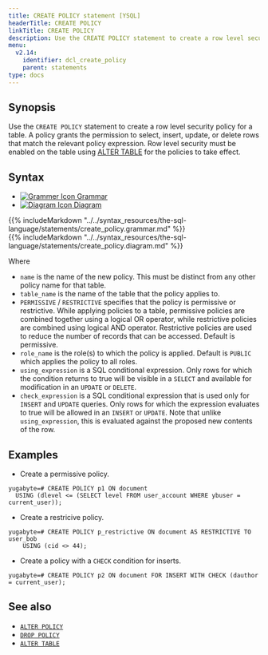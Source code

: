 ```yaml
---
title: CREATE POLICY statement [YSQL]
headerTitle: CREATE POLICY
linkTitle: CREATE POLICY
description: Use the CREATE POLICY statement to create a row level security policy for a table to select, insert, update, or delete rows that match the relevant policy expression.
menu:
  v2.14:
    identifier: dcl_create_policy
    parent: statements
type: docs
---
```


## Synopsis

Use the `CREATE POLICY` statement to create a row level security policy for a table.
A policy grants the permission to select, insert, update, or delete rows that match the relevant policy expression.
Row level security must be enabled on the table using [ALTER TABLE](../ddl_alter_table) for the
policies to take effect.

## Syntax

<ul class="nav nav-tabs nav-tabs-yb">
  <li >
    <a href="#grammar" class="nav-link active" id="grammar-tab" data-toggle="tab" role="tab" aria-controls="grammar" aria-selected="true">
      <img src="/icons/file-lines.svg" alt="Grammer Icon">
      Grammar
    </a>
  </li>
  <li>
    <a href="#diagram" class="nav-link" id="diagram-tab" data-toggle="tab" role="tab" aria-controls="diagram" aria-selected="false">
      <img src="/icons/diagram.svg" alt="Diagram Icon">
      Diagram
    </a>
  </li>
</ul>

<div class="tab-content">
  <div id="grammar" class="tab-pane fade show active" role="tabpanel" aria-labelledby="grammar-tab">
  {{% includeMarkdown "../../syntax_resources/the-sql-language/statements/create_policy.grammar.md" %}}
  </div>
  <div id="diagram" class="tab-pane fade" role="tabpanel" aria-labelledby="diagram-tab">
  {{% includeMarkdown "../../syntax_resources/the-sql-language/statements/create_policy.diagram.md" %}}
  </div>
</div>

Where

- `name` is the name of the new policy. This must be distinct from any other policy name for that
  table.
- `table_name` is the name of the table that the policy applies to.
- `PERMISSIVE` / `RESTRICTIVE` specifies that the policy is permissive or restrictive.
While applying policies to a table, permissive policies are combined together using a logical OR operator,
while restrictive policies are combined using logical AND operator. Restrictive policies are used to
reduce the number of records that can be accessed. Default is permissive.
- `role_name` is the role(s) to which the policy is applied. Default is `PUBLIC` which applies the
  policy to all roles.
- `using_expression` is a SQL conditional expression. Only rows for which the condition returns to
  true will be visible in a `SELECT` and available for modification in an `UPDATE` or `DELETE`.
- `check_expression` is a SQL conditional expression that is used only for `INSERT` and `UPDATE`
  queries. Only rows for which the expression evaluates to true will be allowed in an `INSERT` or
  `UPDATE`. Note that unlike `using_expression`, this is evaluated against the proposed new contents
  of the row.

## Examples

- Create a permissive policy.

```plpgsql
yugabyte=# CREATE POLICY p1 ON document
  USING (dlevel <= (SELECT level FROM user_account WHERE ybuser = current_user));
```

- Create a restricive policy.

```plpgsql
yugabyte=# CREATE POLICY p_restrictive ON document AS RESTRICTIVE TO user_bob
    USING (cid <> 44);
```

- Create a policy with a `CHECK` condition for inserts.

```plpgsql
yugabyte=# CREATE POLICY p2 ON document FOR INSERT WITH CHECK (dauthor = current_user);
```

## See also

- [`ALTER POLICY`](../dcl_alter_policy)
- [`DROP POLICY`](../dcl_drop_policy)
- [`ALTER TABLE`](../ddl_alter_table)

